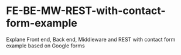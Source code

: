 # FE-BE-MW-REST-with-contact-form-example
Explane Front end, Back end, Middleware and REST with contact form example based on Google forms
